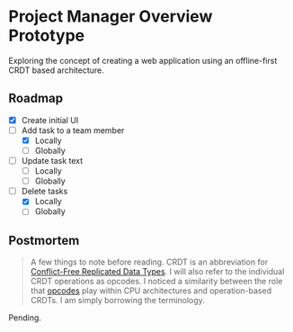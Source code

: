 # Project Manager Overview Prototype

Exploring the concept of creating a web application using an offline-first CRDT based architecture.

## Roadmap

- [x] Create initial UI
- [ ] Add task to a team member
    - [x] Locally
    - [ ] Globally
- [ ] Update task text
    - [ ] Locally
    - [ ] Globally
- [ ] Delete tasks
    - [x] Locally
    - [ ] Globally

## Postmortem

> A few things to note before reading. CRDT is an abbreviation for [Conflict-Free Replicated Data Types](https://crdt.tech/). I will also refer to the individual CRDT operations as opcodes. I noticed a similarity between the role that [opcodes](https://en.wikipedia.org/wiki/Opcode) play within CPU architectures and operation-based CRDTs. I am simply borrowing the terminology.

Pending.
